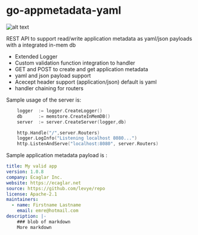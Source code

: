 # go-appmetadata-yaml
![alt text](https://github.com/matryer/gophers/blob/master/GOPHER_AVATARS.jpg)

REST API to support read/write application metadata as yaml/json payloads with a integrated in-mem db 


- Extended Logger
- Custom validation function integration to handler
- GET and POST to create and get application metadata
- yaml and json payload support
- Acecept header support (application/json) default is yaml
- handler chaining for routers

Sample usage of the server is:

```go
	logger  := logger.CreateLogger()
	db      := memstore.CreateInMemDB()
	server  := server.CreateServer(logger,db)

	http.Handle("/",server.Routers)
	logger.LogInfo("Listening localhost 8080...")
	http.ListenAndServe("localhost:8080", server.Routers)
```
Sample application metadata payload is :

```yaml
title: My valid app
version: 1.0.8
company: Ecaglar Inc.
website: https://ecaglar.net
source: https://github.com/levye/repo
license: Apache-2.1
maintainers:
  - name: Firstname Lastname
    email: emre@hotmail.com
description: |-
    ### blob of markdown
    More markdown
```

